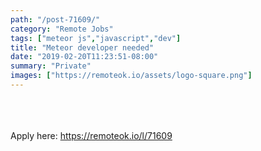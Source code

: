 ```yaml
---
path: "/post-71609/"
category: "Remote Jobs"
tags: ["meteor js","javascript","dev"]
title: "Meteor developer needed"
date: "2019-02-20T11:23:51-08:00"
summary: "Private"
images: ["https://remoteok.io/assets/logo-square.png"]
---
```


<p><br />

<br/>
<br/>
Apply here: <A HREF="https://remoteok.io/l/71609">https://remoteok.io/l/71609</A>
